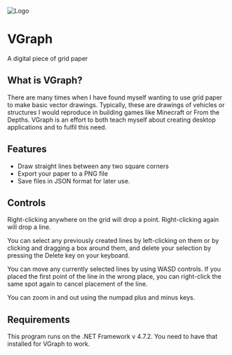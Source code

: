 ![Logo](https://user-images.githubusercontent.com/2125926/132928948-69e2d47c-3ad5-429e-b5b5-3df1fe094d62.png)

# VGraph
A digital piece of grid paper

## What is VGraph?
There are many times when I have found myself wanting to use grid paper to make basic vector drawings. Typically, these are drawings of vehicles or structures I would reproduce in building games like Minecraft or From the Depths. VGraph is an effort to both teach myself about creating desktop applications and to fulfil this need.

## Features
* Draw straight lines between any two square corners
* Export your paper to a PNG file
* Save files in JSON format for later use.

## Controls
Right-clicking anywhere on the grid will drop a point. Right-clicking again will drop a line.

You can select any previously created lines by left-clicking on them or by clicking and dragging a box around them, and delete your selection by pressing the Delete key on your keyboard.

You can move any currently selected lines by using WASD controls. If you placed the first point of the line in the wrong place, you can right-click the same spot again to cancel placement of the line.

You can zoom in and out using the numpad plus and minus keys.

## Requirements
This program runs on the .NET Framework v 4.7.2. You need to have that installed for VGraph to work.
